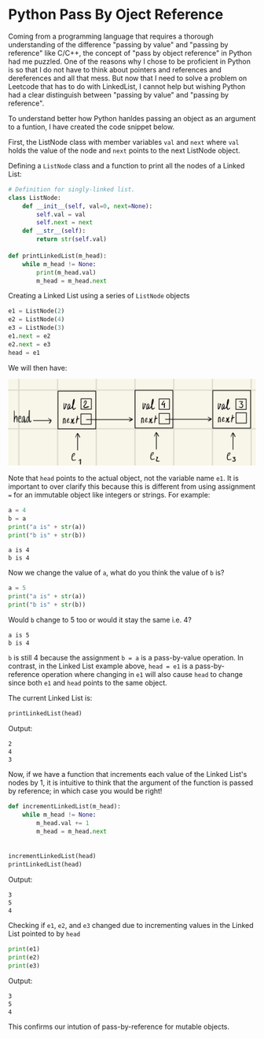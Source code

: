 # Python Pass By Oject Reference

Coming from a programming language that requires a thorough understanding of the difference "passing by value" and "passing by reference" like C/C++, the concept of "pass by object reference" in Python had me puzzled. One of the reasons why I chose to be proficient in Python is so that I do not have to think about pointers and references and dereferences and all that mess. But now that I need to solve a problem on Leetcode that has to do with LinkedList, I cannot help but wishing Python had a clear distinguish between "passing by value" and "passing by reference".

To understand better how Python hanldes passing an object as an argument to a funtion, I have created the code snippet below.

First, the ListNode class with member variables `val` and `next` where `val` holds the value of the node and `next` points to the next ListNode object.

Defining a `ListNode` class and a function to print all the nodes of a Linked List:

```python
# Definition for singly-linked list.
class ListNode:
    def __init__(self, val=0, next=None):
        self.val = val
        self.next = next
    def __str__(self):
        return str(self.val)
        
def printLinkedList(m_head):
	while m_head != None:
		print(m_head.val)
		m_head = m_head.next
```

Creating a Linked List using a series of `ListNode` objects

```python
e1 = ListNode(2)
e2 = ListNode(4)
e3 = ListNode(3)
e1.next = e2
e2.next = e3
head = e1
```

We will then have:

![](illustration.jpeg)

Note that `head` points to the actual object, not the variable name `e1`. It is important to over clarify this because this is different from using assignment `=` for an immutable object like integers or strings. For example:

```python
a = 4
b = a
print("a is" + str(a))
print("b is" + str(b))
```
```
a is 4
b is 4
```

Now we change the value of `a`, what do you think the value of `b` is?

```python
a = 5
print("a is" + str(a))
print("b is" + str(b))
```

Would `b` change to 5 too or would it stay the same i.e. 4?

```
a is 5
b is 4
```

`b` is still 4 because the assignment `b = a` is a pass-by-value operation. In contrast, in the Linked List example above, `head = e1` is a pass-by-reference operation where changing in `e1` will also cause `head` to change since both `e1` and `head` points to the same object.

The current Linked List is:

```python
printLinkedList(head)
```
Output:

```
2
4
3
```

Now, if we have a function that increments each value of the Linked List's nodes by 1, it is intuitive to think that the argument of the function is passed by reference; in which case you would be right!

```python
def incrementLinkedList(m_head):
    while m_head != None:
        m_head.val += 1
        m_head = m_head.next


incrementLinkedList(head)
printLinkedList(head)
```
Output:

```
3
5
4
```
Checking if `e1`, `e2`, and `e3` changed due to incrementing values in the Linked List pointed to by `head`

```python
print(e1)
print(e2)
print(e3) 
```
Output:
```
3
5
4
```

This confirms our intution of pass-by-reference for mutable objects.
